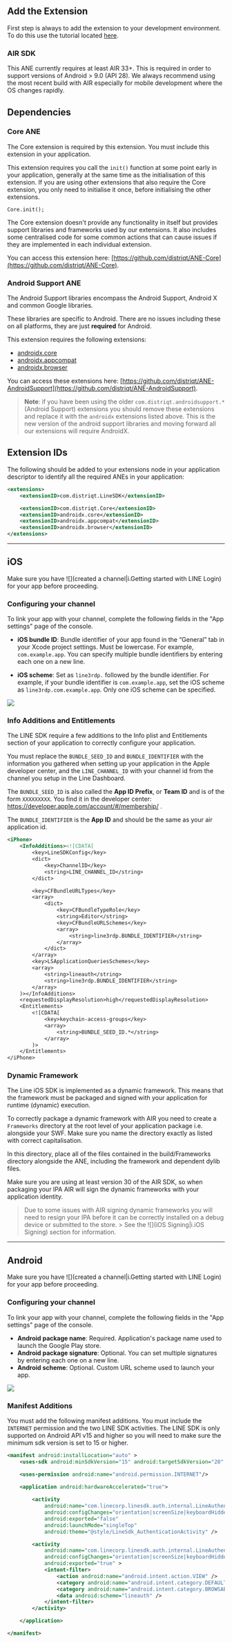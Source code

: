 
## Add the Extension

First step is always to add the extension to your development environment. 
To do this use the tutorial located [here](https://airnativeextensions.github.io/tutorials/getting-started).


### AIR SDK


This ANE currently requires at least AIR 33+. This is required in order to support versions of Android > 9.0 (API 28). We always recommend using the most recent build with AIR especially for mobile development where the OS changes rapidly.



## Dependencies

### Core ANE

The Core extension is required by this extension. You must include this extension in your application.

This extension requires you call the `init()` function at some point early in your application, generally at the same time as the initialisation of this extension. If you are using other extensions that also require the Core extension, you only need to initialise it once, before initialising the other extensions.

```as3
Core.init();
```

The Core extension doesn't provide any functionality in itself but provides support libraries and frameworks used by our extensions.
It also includes some centralised code for some common actions that can cause issues if they are implemented in each individual extension.

You can access this extension here: [https://github.com/distriqt/ANE-Core](https://github.com/distriqt/ANE-Core).



### Android Support ANE

The Android Support libraries encompass the Android Support, Android X and common Google libraries. 

These libraries are specific to Android. There are no issues including these on all platforms, they are just **required** for Android.

This extension requires the following extensions:

- [androidx.core](https://github.com/distriqt/ANE-AndroidSupport/raw/master/lib/androidx.core.ane)
- [androidx.appcompat](https://github.com/distriqt/ANE-AndroidSupport/raw/master/lib/androidx.appcompat.ane)
- [androidx.browser](https://github.com/distriqt/ANE-AndroidSupport/raw/master/lib/androidx.browser.ane)

You can access these extensions here: [https://github.com/distriqt/ANE-AndroidSupport](https://github.com/distriqt/ANE-AndroidSupport).


>
> **Note**: if you have been using the older `com.distriqt.androidsupport.*` (Android Support) extensions you should remove these extensions and replace it with the `androidx` extensions listed above. This is the new version of the android support libraries and moving forward all our extensions will require AndroidX.
>



## Extension IDs

The following should be added to your extensions node in your application descriptor to identify all the required ANEs in your application:

```xml
<extensions>
    <extensionID>com.distriqt.LineSDK</extensionID>

    <extensionID>com.distriqt.Core</extensionID>
    <extensionID>androidx.core</extensionID>
    <extensionID>androidx.appcompat</extensionID>
    <extensionID>androidx.browser</extensionID>
</extensions>
```



---

## iOS

Make sure you have ![](created a channel|i.Getting started with LINE Login) for your app before proceeding.


### Configuring your channel

To link your app with your channel, complete the following fields in the "App settings" page of the console.

- **iOS bundle ID**: Bundle identifier of your app found in the “General” tab in your Xcode project settings. Must be lowercase. For example, `com.example.app`. You can specify multiple bundle identifiers by entering each one on a new line.

- **iOS scheme**: Set as `line3rdp.` followed by the bundle identifier. For example, if your bundle identifier is `com.example.app`, set the iOS scheme as `line3rdp.com.example.app`. Only one iOS scheme can be specified.

![](images/ios-app-settings-a4b52d7a.png)




### Info Additions and Entitlements

The LINE SDK require a few additions to the Info plist and Entitlements section of your application to correctly configure your application.

You must replace the `BUNDLE_SEED_ID` and `BUNDLE_IDENTIFIER` with the information you gathered when setting up your application in the Apple developer center, and the `LINE_CHANNEL_ID` with your channel id from the channel you setup in the Line Dashboard.


The `BUNDLE_SEED_ID` is also called the **App ID Prefix**, or **Team ID** and is of the form `XXXXXXXXX`. You find it in the developer center: https://developer.apple.com/account/#/membership/ .

The `BUNDLE_IDENTIFIER` is the **App ID** and should be the same as your air application id.


```xml
<iPhone>
    <InfoAdditions><![CDATA[
        <key>LineSDKConfig</key>
        <dict>
            <key>ChannelID</key>
            <string>LINE_CHANNEL_ID</string>
        </dict>

        <key>CFBundleURLTypes</key>
        <array>
            <dict>
                <key>CFBundleTypeRole</key>
                <string>Editor</string>
                <key>CFBundleURLSchemes</key>
                <array>
                    <string>line3rdp.BUNDLE_IDENTIFIER</string>
                </array>
            </dict>
        </array>
        <key>LSApplicationQueriesSchemes</key>
        <array>
            <string>lineauth</string>
            <string>line3rdp.BUNDLE_IDENTIFIER</string>
        </array>
    )></InfoAdditions>
    <requestedDisplayResolution>high</requestedDisplayResolution>
    <Entitlements>
        <![CDATA[
            <key>keychain-access-groups</key>
            <array>
                <string>BUNDLE_SEED_ID.*</string>
            </array>
        )>
    </Entitlements>
</iPhone>
```



### Dynamic Framework

The Line iOS SDK is implemented as a dynamic framework. This means that the framework must be packaged and signed with your application for runtime (dynamic) execution.

To correctly package a dynamic framework with AIR you need to create a `Frameworks` directory at the root level of your application package i.e. alongside your SWF. Make sure you name the directory exactly as listed with correct capitalisation.

In this directory, place all of the files contained in the build/Frameworks directory alongside the ANE, including the framework and dependent dylib files.

Make sure you are using at least version 30 of the AIR SDK, so when packaging your IPA AIR will sign the dynamic frameworks with your application identity.

>
> Due to some issues with AIR signing dynamic frameworks you will need to resign your IPA before it can be correctly installed on a debug device or submitted to the store. > See the ![](iOS Signing|i.iOS Signing) section for information.
>


---

## Android

Make sure you have ![](created a channel|i.Getting started with LINE Login) for your app before proceeding.


### Configuring your channel

To link your app with your channel, complete the following fields in the "App settings" page of the console.

- **Android package name**: Required. Application's package name used to launch the Google Play store.
- **Android package signature**: Optional. You can set multiple signatures by entering each one on a new line.
- **Android scheme**: Optional. Custom URL scheme used to launch your app.


![](images/android-app-settings-d056af24.png)


### Manifest Additions

You must add the following manifest additions. You must include the `INTERNET` permission and the two LINE SDK activities.
The LINE SDK is only supported on Android API v15 and higher so you will need to make sure the minimum sdk version is set to 15 or higher.

```xml
<manifest android:installLocation="auto" >
    <uses-sdk android:minSdkVersion="15" android:targetSdkVersion="28" />

    <uses-permission android:name="android.permission.INTERNET"/>
    
    <application android:hardwareAccelerated="true">

        <activity
            android:name="com.linecorp.linesdk.auth.internal.LineAuthenticationActivity"
            android:configChanges="orientation|screenSize|keyboardHidden"
            android:exported="false"
            android:launchMode="singleTop"
            android:theme="@style/LineSdk_AuthenticationActivity" />

        <activity
            android:name="com.linecorp.linesdk.auth.internal.LineAuthenticationCallbackActivity"
            android:configChanges="orientation|screenSize|keyboardHidden"
            android:exported="true" >
            <intent-filter>
                <action android:name="android.intent.action.VIEW" />
                <category android:name="android.intent.category.DEFAULT" />
                <category android:name="android.intent.category.BROWSABLE" />
                <data android:scheme="lineauth" />
            </intent-filter>
        </activity>

    </application>

</manifest>
```



